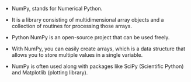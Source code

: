
* NumPy, stands for Numerical Python.

* It is a library consisting of multidimensional array objects and a collection of routines for processing those arrays.

* Python NumPy is an open-source project that can be used freely.

* With NumPy, you can easily create arrays, which is a data structure that allows you to store multiple values in a single variable.

* NumPy is often used along with packages like SciPy (Scientific Python) and Matplotlib (plotting library).
